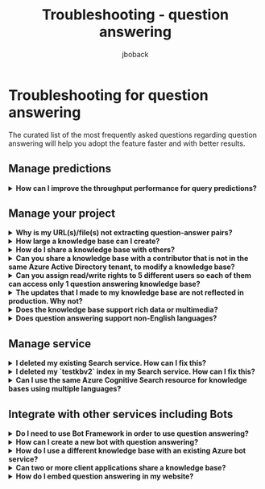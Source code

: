 ﻿---
title: Troubleshooting - question answering
description: The curated list of the most frequently asked questions regarding question answering will help you adopt the feature faster and with better results.
ms.service: cognitive-services
ms.subservice: language-service
author: jboback
ms.author: jboback
ms.topic: troubleshooting
ms.date: 11/02/2021
---

# Troubleshooting for question answering

The curated list of the most frequently asked questions regarding question answering will help you adopt the feature faster and with better results.

## Manage predictions

<details>
<summary><b>How can I improve the throughput performance for query predictions?</b></summary>

**Answer**:
Throughput performance issues indicate you need to scale up your Cognitive Search. Consider adding a replica to your Cognitive Search to improve performance.

Learn more about [pricing tiers](../Concepts/azure-resources.md).
</details>

## Manage your project

<details>
<summary><b>Why is my URL(s)/file(s) not extracting question-answer pairs?</b></summary>

**Answer**:
It's possible that question answering can't auto-extract some question-and-answer (QnA) content from valid FAQ URLs. In such cases, you can paste the QnA content in a .txt file and see if the tool can ingest it. Alternately, you can editorially add content to your project/knowledge base through the [Language Studio portal](https://language.azure.com).

</details>

<details>
<summary><b>How large a knowledge base can I create?</b></summary>

**Answer**:
The size of the knowledge base depends on the SKU of Azure search you choose when creating the QnA Maker service. Read [here](../concepts/azure-resources.md) for more details.

</details>

<details>
<summary><b>How do I share a knowledge base with others?</b></summary>

**Answer**:
Sharing works at the level of the language resource, that is, all knowledge bases associated a language resource can be shared.
</details>

<details>
<summary><b>Can you share a knowledge base with a contributor that is not in the same Azure Active Directory tenant, to modify a knowledge base?</b></summary>

**Answer**:
Sharing is based on Azure role-based access control (Azure Role-base access control). If you can share _any_ resource in Azure with another user, you can also share question answering.

</details>

<details>
<summary><b>Can you assign read/write rights to 5 different users so each of them can access only 1 question answering knowledge base?</b></summary>

**Answer**:
You can share an entire language resource, not individual knowledge bases.

</details>

<details>
<summary><b>The updates that I made to my knowledge base are not reflected in production. Why not?</b></summary>

**Answer**:
Every edit operation, whether in a table update, test, or setting, needs to be saved before it can be deployed. Be sure to select **Save** after making changes and then re-deploy your project for those changes to be reflected in production.

</details>

<details>
<summary><b>Does the knowledge base support rich data or multimedia?</b></summary>

**Answer**:

#### Multimedia auto-extraction for files and URLs

* URLS - limited HTML-to-Markdown conversion capability.
* Files - not supported

#### Answer text in markdown

Once QnA pairs are in the knowledge base, you can edit an answer's markdown text to include links to media available from public URLs.

</details>

<details>
<summary><b>Does question answering support non-English languages?</b></summary>

**Answer**:
See more details about [supported languages](../language-support.md).

If you have content from multiple languages, be sure to create a separate project for each language.

</details>

## Manage service

<details>
<summary><b>I deleted my existing Search service. How can I fix this?</b></summary>

**Answer**:
If you delete an Azure Cognitive Search index, the operation is final and the index cannot be recovered.

</details>

<details>
<summary><b>I deleted my `testkbv2` index in my Search service. How can I fix this?</b></summary>

**Answer**:
In case you deleted the `testkbv2` index in your Search service, you can restore the data from the last published KB. Use the recovery tool [RestoreTestKBIndex](https://github.com/pchoudhari/QnAMakerBackupRestore/tree/master/RestoreTestKBFromProd) available on GitHub.

</details>

<details>
<summary><b>Can I use the same Azure Cognitive Search resource for knowledge bases using multiple languages?</b></summary>

**Answer**:
To use multiple language and multiple knowledge bases, the user has to create a project for each language and the first project created for the language resource has to select the option **I want to select the language when I create a project in this resource**. This will create a separate Azure search service per language.

</details>

## Integrate with other services including Bots

<details>
<summary><b>Do I need to use Bot Framework in order to use question answering?</b></summary>

**Answer**:
No, you do not need to use the [Bot Framework](https://github.com/Microsoft/botbuilder-dotnet) with question answering. However, Question answering is offered as one of several templates in [Azure Bot Service](/azure/bot-service/). Bot Service enables rapid intelligent bot development through Microsoft Bot Framework, and it runs in a server-less environment.

</details>

<details>
<summary><b>How can I create a new bot with question answering?</b></summary>

**Answer**:
Follow the instructions in [this](../tutorials/bot-service.md) documentation to create your Bot with Azure Bot Service.

</details>

<details>
<summary><b>How do I use a different knowledge base with an existing Azure bot service?</b></summary>

**Answer**:
You need to have the following information about your knowledge base:

* Knowledge base ID.
* Knowledge base's published endpoint custom subdomain name, known as `host`, found on **Settings** page after you publish.
* Knowledge base's published endpoint key - found on **Settings** page after you publish.

With this information, go to your bot's app service in the Azure portal. Under **Settings -> Configuration -> Application settings**, change those values.

The knowledge base's endpoint key is labeled `QnAAuthkey` in the ABS service.

</details>

<details>
<summary><b>Can two or more client applications share a knowledge base?</b></summary>

**Answer**:
Yes, the knowledge base can be queried from any number of clients.

</details>

<details>
<summary><b>How do I embed question answering in my website?</b></summary>

**Answer**:
Follow these steps to embed the question answering service as a web-chat control in your website:

1. Create your FAQ bot by following the instructions [here](../tutorials/bot-service.md).
2. Enable the web chat by following the steps [here](../tutorials/bot-service.md#integrate-the-bot-with-channels)

## Data storage

<details>
<summary><b>What data is stored and where is it stored?</b></summary>

**Answer**:

When you create your language resource for question answering, you selected an Azure region. Your knowledge bases and log files are stored in this region.

</details>

